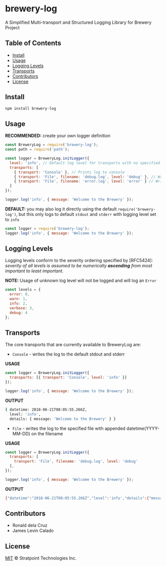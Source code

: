 # brewery-log

A Simplified Multi-transport and Structured Logging Library for Brewery Project


## Table of Contents

* [Install](#install)
* [Usage](#usage)
* [Logging Levels](#logging-levels)
* [Transports](#transports)
* [Contributors](#contributors)
* [License](#license)


## Install

```sh
npm install brewery-log
```


## Usage

**RECOMMENDED:** create your own logger definition

```js
const BreweryLog = require('brewery-log');
const path = require('path');

const logger = BreweryLog.initLogger({
  level: 'info', // Default log level for transports with no specified level
  transports: [
    { transport: 'Console' }, // Prints log to console
    { transport: 'File', filename: 'debug.log', level: 'debug' }, // Writes log with level `debug` and below to `debug.log`
    { transport: 'File', filename: 'error.log', level: 'error' } // Writes error logs to `debug.log`
  ]
});

logger.log('info', { message: 'Welcome to the Brewery' });
```

**DEFAULT:** you may also log it directly using the default `require('brewery-log')`, but this only 
logs to default `stdout` and `stderr` with logging level set to `info`

```js
const logger = require('brewery-log');
logger.log('info', { message: 'Welcome to the Brewery' });
```


## Logging Levels

Logging levels conform to the severity ordering specified by [RFC5424]: _severity of all levels 
is assumed to be numerically **ascending** from most important to least important._

**NOTE:** Usage of unknown log level will not be logged and will log an `Error`

``` js
const levels = { 
  error: 0, 
  warn: 1, 
  info: 2, 
  verbose: 3, 
  debug: 4
};
```


## Transports

The core transports that are currently available to BreweryLog are:
* `Console` - writes the log to the default stdout and stderr

**USAGE**
```js
const logger = BreweryLog.initLogger({
  transports: [{ transport: 'Console', level: 'info' }]
});

logger.log('info', { message: 'Welcome to the Brewery' });
```

**OUTPUT**
```sh
{ datetime: 2018-06-21T08:05:55.266Z,
  level: 'info',
  details: { message: 'Welcome to the Brewery' } }
```

* `File` - writes the log to the specified file with appended datetime(YYYY-MM-DD) on the filename

**USAGE**
```js
const logger = BreweryLog.initLogger({
  transports: [
    transport: 'File', filename: 'debug.log', level: 'debug'
  ],
});

logger.log('info', { message: 'Welcome to the Brewery' });
```

**OUTPUT**
```sh
{"datetime":"2018-06-21T08:05:55.266Z","level":'info',"details":{"message":"Welcome to the Brewery"}}
```


## Contributors

* Ronald dela Cruz
* James Levin Calado

## License

[MIT](LICENSE) © Stratpoint Technologies Inc.